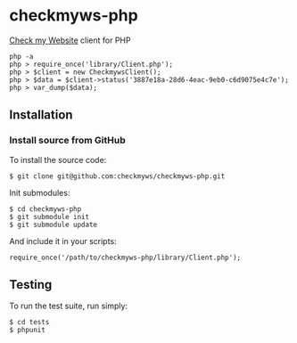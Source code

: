 checkmyws-php
================

[Check my Website](https://checkmy.ws) client for PHP

    php -a
    php > require_once('library/Client.php');
    php > $client = new CheckmywsClient();
    php > $data = $client->status('3887e18a-28d6-4eac-9eb0-c6d9075e4c7e');
    php > var_dump($data);

Installation
------------

### Install source from GitHub
To install the source code:

    $ git clone git@github.com:checkmyws/checkmyws-php.git

Init submodules:

    $ cd checkmyws-php
    $ git submodule init
    $ git submodule update
    
And include it in your scripts:

    require_once('/path/to/checkmyws-php/library/Client.php');

Testing
-------

To run the test suite, run simply:

    $ cd tests
    $ phpunit
